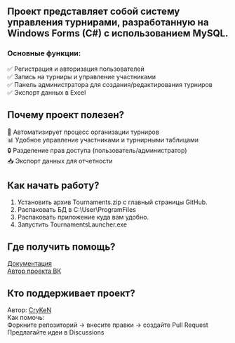 ## Проект представляет собой систему управления турнирами, разработанную на Windows Forms (C#) с использованием MySQL.
### Основные функции:
✅ Регистрация и авторизация пользователей   
✅ Запись на турниры и управление участниками   
✅ Панель администратора для создания/редактирования турниров   
✅ Экспорт данных в Excel   
## Почему проект полезен?
🚀 Автоматизирует процесс организации турниров   
📊 Удобное управление участниками и турнирными таблицами   
🔒 Разделение прав доступа (пользователь/администратор)   
📥 Экспорт данных для отчетности   
## Как начать работу?
1. Установить архив Tournaments.zip с главный страницы GitHub.   
2. Распаковать БД в C:\User\ProgramFiles   
3. Распаковать приложение куда вам удобно.   
4. Запустить TournamentsLauncher.exe   
## Где получить помощь?
[Документация](https://github.com/CryKeN00/Tournaments/wiki)    
[Автор проекта ВК](https://vk.com/cryken)
## Кто поддерживает проект?
Автор: [CryKeN](https://github.com/CryKeN00)   
Как помочь:   
Форкните репозиторий → внесите правки → создайте Pull Request   
Предлагайте идеи в Discussions   


